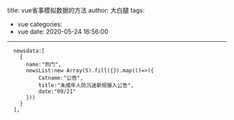 title: vue省事模拟数据的方法
author: 大白腿
tags:
  - vue
categories:
  - vue
date: 2020-05-24 16:56:00
---
      newsdata:[
        {
          name:"热门",
          newsList:new Array(5).fill({}).map(()=>({
              Catname:"公告",
              title:"未成年人防沉迷新规接入公告",
              date:"09/21"
          }))
        }
      ],